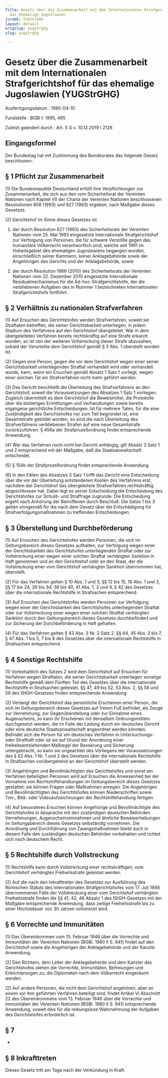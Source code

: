 ```yaml
---
Title: Gesetz über die Zusammenarbeit mit dem Internationalen Strafgerichtshof für
  das ehemalige Jugoslawien
jurabk: YUGStrGHG
layout: default
origslug: yugstrghg
slug: yugstrghg

---
```


# Gesetz über die Zusammenarbeit mit dem Internationalen Strafgerichtshof für das ehemalige Jugoslawien (YUGStrGHG)

Ausfertigungsdatum
:   1995-04-10

Fundstelle
:   BGBl I: 1995, 485

Zuletzt geändert durch
:   Art. 5 G v. 10.12.2019 I 2128


## Eingangsformel

Der Bundestag hat mit Zustimmung des Bundesrates das folgende Gesetz beschlossen:


## § 1 Pflicht zur Zusammenarbeit

(1) Die Bundesrepublik Deutschland erfüllt ihre Verpflichtungen zur Zusammenarbeit, die sich aus den vom Sicherheitsrat der Vereinten Nationen nach Kapitel VII der Charta der Vereinten Nationen beschlossenen Resolutionen 808 (1993) und 827 (1993) ergeben, nach Maßgabe dieses Gesetzes.

(2) Gerichtshof im Sinne dieses Gesetzes ist

1.  der durch Resolution 827 (1993) des Sicherheitsrats der Vereinten Nationen vom 25. Mai 1993 eingesetzte Internationale Strafgerichtshof zur Verfolgung von Personen, die für schwere Verstöße gegen das humanitäre Völkerrecht verantwortlich sind, welche seit 1991 im Hoheitsgebiet des ehemaligen Jugoslawiens begangen wurden, einschließlich seiner Kammern, seiner Anklagebehörde sowie der Angehörigen des Gerichts und der Anklagebehörde, sowie


2.  der durch Resolution 1966 (2010) des Sicherheitsrats der Vereinten Nationen vom 22. Dezember 2010 eingesetzte Internationale Residualmechanismus für die Ad-hoc-Strafgerichtshöfe, der die verbliebenen Aufgaben des in Nummer 1 bezeichneten Internationalen Strafgerichtshofs fortführt.





## § 2 Verhältnis zu nationalen Strafverfahren

(1) Auf Ersuchen des Gerichtshofes werden Strafverfahren, soweit sie Straftaten betreffen, die seiner Gerichtsbarkeit unterliegen, in jedem Stadium des Verfahrens auf den Gerichtshof übergeleitet. War in dem übergeleiteten Verfahren bereits rechtskräftig auf eine Strafe erkannt worden, so ist von der weiteren Vollstreckung dieser Strafe abzusehen, sobald der Verurteilte dem Gerichtshof gemäß § 3 Abs. 1 überstellt worden ist.

(2) Gegen eine Person, gegen die vor dem Gerichtshof wegen einer seiner Gerichtsbarkeit unterliegenden Straftat verhandelt wird oder verhandelt wurde, kann, wenn ein Ersuchen gemäß Absatz 1 Satz 1 vorliegt, wegen einer solchen Tat ein Strafverfahren nicht mehr geführt werden.

(3) Das Gericht beschließt die Überleitung des Strafverfahrens an den Gerichtshof, soweit die Voraussetzungen des Absatzes 1 Satz 1 vorliegen. Zugleich übermittelt es dem Gerichtshof die Beweismittel, die Protokolle über die bisherigen Ermittlungen und Verhandlungen sowie bereits ergangene gerichtliche Entscheidungen. Ist für mehrere Taten, für die eine Zuständigkeit des Gerichtshofes nur zum Teil begründet ist, eine Gesamtstrafe gebildet worden, so sind die nach Überleitung des Strafverfahrens verbliebenen Strafen auf eine neue Gesamtstrafe zurückzuführen. § 456a der Strafprozeßordnung findet entsprechende Anwendung.

(4) War das Verfahren noch nicht bei Gericht anhängig, gilt Absatz 3 Satz 1 und 2 entsprechend mit der Maßgabe, daß die Staatsanwaltschaft entscheidet.

(5) § 154b der Strafprozeßordnung findet entsprechende Anwendung.

(6) In den Fällen des Absatzes 3 Satz 1 trifft das Gericht eine Entscheidung über die vor der Überleitung entstandenen Kosten des Verfahrens erst, nachdem der Gerichtshof das übergeleitete Strafverfahren rechtskräftig abgeschlossen hat. Dabei legt es seiner Entscheidung die Entscheidung des Gerichtshofes zur Schuld- und Straffrage zugrunde. Die Entscheidung ergeht nach Anhörung der Betroffenen durch Beschluß. Die Sätze 1 bis 3 gelten sinngemäß für die nach dem Gesetz über die Entschädigung für Strafverfolgungsmaßnahmen zu treffenden Entscheidungen.


## § 3 Überstellung und Durchbeförderung

(1) Auf Ersuchen des Gerichtshofes werden Personen, die sich im Geltungsbereich dieses Gesetzes aufhalten, zur Verfolgung wegen einer der Gerichtsbarkeit des Gerichtshofes unterliegenden Straftat oder zur Vollstreckung einer wegen einer solchen Straftat verhängten Sanktion in Haft genommen und an den Gerichtshof oder an den Staat, der die Vollstreckung einer vom Gerichtshof verhängten Sanktion übernommen hat, überstellt.

(2) Für das Verfahren gelten § 10 Abs. 1 und 3, §§ 12 bis 15, 16 Abs. 1 und 3, §§ 17 bis 24, 26 bis 34, 38 bis 40, 41 Abs. 1, 3 und 4, § 42 des Gesetzes über die internationale Rechtshilfe in Strafsachen entsprechend.

(3) Auf Ersuchen des Gerichtshofes werden Personen zur Verfolgung wegen einer der Gerichtsbarkeit des Gerichtshofes unterliegenden Straftat oder zur Vollstreckung einer wegen einer solchen Straftat verhängten Sanktion durch den Geltungsbereich dieses Gesetzes durchbefördert und zur Sicherung der Durchbeförderung in Haft gehalten.

(4) Für das Verfahren gelten § 43 Abs. 3 Nr. 2 Satz 2, §§ 44, 45 Abs. 2 bis 7, § 47 Abs. 1 bis 5, 7 bis 8 des Gesetzes über die internationale Rechtshilfe in Strafsachen entsprechend.


## § 4 Sonstige Rechtshilfe

(1) Vorbehaltlich des Satzes 2 wird dem Gerichtshof auf Ersuchen für Verfahren wegen Straftaten, die seiner Gerichtsbarkeit unterliegen sonstige Rechtshilfe gemäß dem Fünften Teil des Gesetzes über die internationale Rechtshilfe in Strafsachen geleistet. §§ 47, 49 bis 52, 53 Abs. 2, §§ 58 und 59 des IStGH-Gesetzes finden entsprechende Anwendung.

(2) Verlangt der Gerichtshof das persönliche Erscheinen einer Person, die sich im Geltungsbereich dieses Gesetzes auf freiem Fuß befindet, als Zeuge zur Vernehmung, zur Gegenüberstellung oder zur Einnahme eines Augenscheins, so kann ihr Erscheinen mit denselben Ordnungsmitteln durchgesetzt werden, die im Falle der Ladung durch ein deutsches Gericht oder eine deutsche Staatsanwaltschaft angeordnet werden könnten. Befindet sich die Person für ein deutsches Verfahren in Untersuchungs- oder Strafhaft oder ist sie auf Grund der Anordnung einer freiheitsentziehenden Maßregel der Besserung und Sicherung untergebracht, so kann sie ungeachtet des Vorliegens der Voraussetzungen des § 62 Abs. 1 Nr. 1 und 2 des Gesetzes über die internationale Rechtshilfe in Strafsachen vorübergehend an den Gerichtshof überstellt werden.

(3) Angehörigen und Bevollmächtigten des Gerichtshofes und sonst am Verfahren beteiligten Personen wird auf Ersuchen die Anwesenheit bei der Vornahme von Rechtshilfehandlungen im Geltungsbereich dieses Gesetzes gestattet; sie können Fragen oder Maßnahmen anregen. Die Angehörigen und Bevollmächtigten des Gerichtshofes können Niederschriften sowie Ton-, Bild- oder Videoaufzeichnungen der Rechtshilfehandlung fertigen.

(4) Auf besonderes Ersuchen können Angehörige und Bevollmächtigte des Gerichtshofes in Absprache mit den zuständigen deutschen Behörden Vernehmungen, Augenscheinseinnahmen und ähnliche Beweiserhebungen im Geltungsbereich dieses Gesetzes selbständig vornehmen. Die Anordnung und Durchführung von Zwangsmaßnahmen bleibt auch in diesem Falle den zuständigen deutschen Behörden vorbehalten und richtet sich nach deutschem Recht.


## § 5 Rechtshilfe durch Vollstreckung

(1) Rechtshilfe kann durch Vollstreckung einer rechtskräftigen, vom Gerichtshof verhängten Freiheitsstrafe geleistet werden.

(2) Auf die nach den Inkrafttreten des Gesetzes zur Ausführung des Römischen Statuts des Internationalen Strafgerichtshofes vom 17. Juli 1998 übernommenen Fälle der Vollstreckung einer vom Gerichtshof verhängten Freiheitsstrafe finden die §§ 41, 42, 46 Absatz 1 des IStGH-Gesetzes mit der Maßgabe entsprechende Anwendung, dass zeitige Freiheitsstrafe bis zu einer Höchstdauer von 30 Jahren vollstreckt wird.


## § 6 Vorrechte und Immunitäten

(1) Das Übereinkommen vom 13. Februar 1946 über die Vorrechte und Immunitäten der Vereinten Nationen (BGBl. 1980 II S. 941) findet auf den Gerichtshof sowie die Angehörigen der Anklagebehörde und der Kanzlei Anwendung.

(2) Den Richtern, dem Leiter der Anklagebehörde und dem Kanzler des Gerichtshofes stehen die Vorrechte, Immunitäten, Befreiungen und Erleichterungen zu, die Diplomaten nach dem Völkerrecht eingeräumt werden.

(2) Auf andere Personen, die nicht dem Gerichtshof angehören, aber an einem vor ihm geführten Verfahren beteiligt sind, findet Artikel VI Abschnitt 22 des Übereinkommens vom 13. Februar 1946 über die Vorrechte und Immunitäten der Vereinten Nationen (BGBl. 1980 II S. 941) entsprechende Anwendung, soweit dies für die reibungslose Wahrnehmung der Aufgaben des Gerichtshofes erforderlich ist.


## § 7

-


## § 8 Inkrafttreten

Dieses Gesetz tritt am Tage nach der Verkündung in Kraft.

